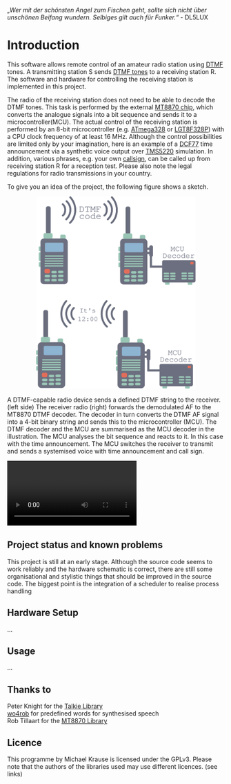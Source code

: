 *„Wer mit der schönsten Angel zum Fischen geht, sollte sich nicht über unschönen Beifang wundern. Selbiges gilt auch für Funker.“* - DL5LUX

# Introduction
This software allows remote control of an amateur radio station using [DTMF](https://en.wikipedia.org/wiki/DTMF) tones. 
A transmitting station S sends [DTMF tones](https://en.wikipedia.org/wiki/DTMF#Keypad) to a receiving station R. 
The software and hardware for controlling the receiving station is implemented in this project.

The radio of the receiving station does not need to be able to decode the DTMF tones. 
This task is performed by the external [MT8870 chip](https://archive.fo/ns0sL), which converts the analogue signals into a bit sequence and sends it to a microcontroller(MCU). 
The actual control of the receiving station is performed by an 8-bit microcontroller (e.g. 
[ATmega328](https://docs.arduino.cc/hardware/nano/) or [LGT8F328P](https://github.com/dbuezas/lgt8fx)) with a CPU clock frequency of at least 16 MHz. 
Although the control possibilities are limited only by your imagination, here is an example of a [DCF77](https://en.wikipedia.org/wiki/DCF77) time announcement via a synthetic voice output over [TMS5220](https://en.wikipedia.org/wiki/Texas_Instruments_LPC_Speech_Chips) simulation. 
In addition, various phrases, e.g. your own [callsign](https://en.wikipedia.org/wiki/Call_sign#Amateur_radio), can be called up from receiving station R for a reception test. Please also note the legal regulations for radio transmissions in your country.

To give you an idea of the project, the following figure shows a sketch.

<div align="center">
  <img src="figures/DTMF_Communication.svg" alt="DTMF example picture" height="445" width="370">
</div>

A DTMF-capable radio device sends a defined DTMF string to the receiver. (left side)
The receiver radio (right) forwards the demodulated AF to the MT8870 DTMF decoder. The decoder in turn converts the DTMF AF signal into a 4-bit binary string and sends this to the microcontroller (MCU). The DTMF decoder and the MCU are summarised as the MCU decoder in the illustration. The MCU analyses the bit sequence and reacts to it. In this case with the time announcement. The MCU switches the receiver to transmit and sends a systemised voice with time announcement and call sign.

<video src="https://forum.tiband.de/uploads/default/original/1X/950e07430d2157a88715edeb444a1c2967b47505.mp4" controls>
  Your browser does not support the video tag.
</video>

## Project status and known problems
This project is still at an early stage. Although the source code seems to work reliably and the hardware schematic is correct, there are still some organisational and stylistic things that should be improved in the source code. The biggest point is the integration of a scheduler to realise process handling 

## Hardware Setup
...

## Usage
...

## Thanks to
Peter Knight for the [Talkie Library](https://github.com/going-digital/Talkie)<br>
[wo4rob](http://www.wo4rob.com/DTMF-Remote-Control.html) for predefined words for synthesised speech<br>
Rob Tillaart for the [MT8870 Library](https://github.com/RobTillaart/MT8870)<br>

## Licence
This programme by Michael Krause is licensed under the GPLv3.
Please note that the authors of the libraries used may use different licences. (see links)